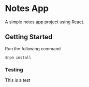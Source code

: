 # Notes App

A simple notes app project using React.

## Getting Started

Run the following command

```
$npm install
```

### Testing

This is a test